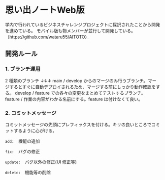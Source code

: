 # 思い出ノートWeb版
学内で行われているビジネスチャレンジプロジェクトに採択されたことから開発を進めている。
モバイル版も物メンバーが並行して開発している。（https://github.com/wataru55/AITOTO）

## 開発ルール

### 1. ブランチ運用

2 種類のブランチ ↓↓↓
main / develop からのマージのみ行うブランチ。マージするとすぐに自動デプロイされるため、マージする前にしっかり動作確認をする。
develop / feature での各々の変更をまとめてテストするブランチ。
feature / 作業の内容がわかる名前にする。feature は付けなくて良い。

### 2. コミットメッセージ

コミットメッセージの先頭にプレフィックスを付ける。キリの良いところでコミットするように心がける。

`add:`　機能の追加

`fix:`　バグの修正

`update:`　バグ以外の修正(UI 修正等)

`delete:`　機能等の削除
